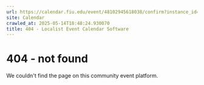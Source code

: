 ```yaml
---
url: https://calendar.fiu.edu/event/48102945618038/confirm?instance_id=48102945651852&return=https%3A%2F%2Fcalendar.fiu.edu%2Fcalendar%3Fevent_types%255B%255D%3D127602
site: Calendar
crawled_at: 2025-05-14T18:48:24.930070
title: 404 - Localist Event Calendar Software
---
```


# 404 - not found
We couldn't find the page on this community event platform.
